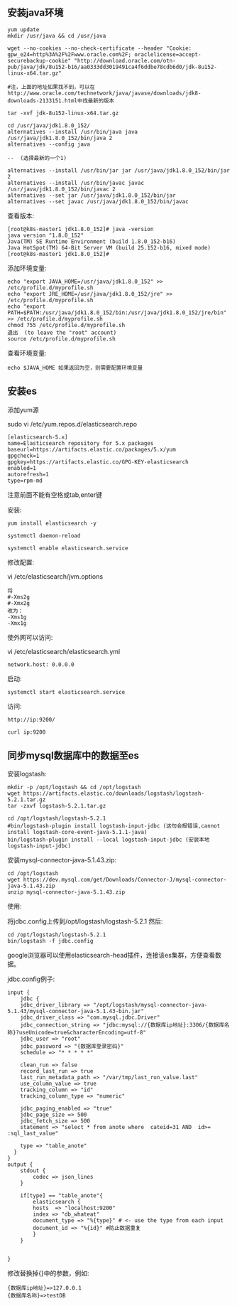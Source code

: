## 安装java环境

	yum update
	mkdir /usr/java && cd /usr/java
	
	wget --no-cookies --no-check-certificate --header "Cookie: gpw_e24=http%3A%2F%2Fwww.oracle.com%2F; oraclelicense=accept-securebackup-cookie" "http://download.oracle.com/otn-pub/java/jdk/8u152-b16/aa0333dd3019491ca4f6ddbe78cdb6d0/jdk-8u152-linux-x64.tar.gz"

	#注，上面的地址如果找不到，可以在http://www.oracle.com/technetwork/java/javase/downloads/jdk8-downloads-2133151.html中找最新的版本
	
	tar -xvf jdk-8u152-linux-x64.tar.gz
	
	cd /usr/java/jdk1.8.0_152/
	alternatives --install /usr/bin/java java /usr/java/jdk1.8.0_152/bin/java 2
	alternatives --config java
	
	--  (选择最新的一个1)
	
	alternatives --install /usr/bin/jar jar /usr/java/jdk1.8.0_152/bin/jar 2
	alternatives --install /usr/bin/javac javac /usr/java/jdk1.8.0_152/bin/javac 2
	alternatives --set jar /usr/java/jdk1.8.0_152/bin/jar
	alternatives --set javac /usr/java/jdk1.8.0_152/bin/javac
	
查看版本:

	[root@k8s-master1 jdk1.8.0_152]# java -version
	java version "1.8.0_152"
	Java(TM) SE Runtime Environment (build 1.8.0_152-b16)
	Java HotSpot(TM) 64-Bit Server VM (build 25.152-b16, mixed mode)
	[root@k8s-master1 jdk1.8.0_152]# 

添加环境变量:

	echo "export JAVA_HOME=/usr/java/jdk1.8.0_152" >> /etc/profile.d/myprofile.sh
  	echo "export JRE_HOME=/usr/java/jdk1.8.0_152/jre" >> /etc/profile.d/myprofile.sh
  	echo "export PATH=$PATH:/usr/java/jdk1.8.0_152/bin:/usr/java/jdk1.8.0_152/jre/bin" >> /etc/profile.d/myprofile.sh
 	chmod 755 /etc/profile.d/myprofile.sh
  	退出  (to leave the "root" account)
  	source /etc/profile.d/myprofile.sh

查看环境变量:

	echo $JAVA_HOME 如果返回为空，则需要配置环境变量



## 安装es

添加yum源

sudo vi /etc/yum.repos.d/elasticsearch.repo

	[elasticsearch-5.x]
	name=Elasticsearch repository for 5.x packages
	baseurl=https://artifacts.elastic.co/packages/5.x/yum
	gpgcheck=1
	gpgkey=https://artifacts.elastic.co/GPG-KEY-elasticsearch
	enabled=1
	autorefresh=1
	type=rpm-md

注意前面不能有空格或tab,enter键

安装:

	yum install elasticsearch -y

	systemctl daemon-reload

	systemctl enable elasticsearch.service

修改配置:

vi /etc/elasticsearch/jvm.options

	将
	#-Xms2g
	#-Xmx2g
	改为：
	-Xms1g 
	-Xmx1g

使外网可以访问:

vi /etc/elasticsearch/elasticsearch.yml

	network.host: 0.0.0.0

启动:

	systemctl start elasticsearch.service


访问:

	http://ip:9200/

	curl ip:9200


## 同步mysql数据库中的数据至es

安装logstash:

	mkdir -p /opt/logstash && cd /opt/logstash
	wget https://artifacts.elastic.co/downloads/logstash/logstash-5.2.1.tar.gz
	tar -zxvf logstash-5.2.1.tar.gz

	cd /opt/logstash/logstash-5.2.1
	#bin/logstash-plugin install logstash-input-jdbc (这句会报错误,cannot install logstash-core-event-java-5.1.1-java)
	bin/logstash-plugin install --local logstash-input-jdbc (安装本地logstash-input-jdbc)


安装mysql-connector-java-5.1.43.zip:

	cd /opt/logstash 
	wget https://dev.mysql.com/get/Downloads/Connector-J/mysql-connector-java-5.1.43.zip
	unzip mysql-connector-java-5.1.43.zip 

使用:

将jdbc.config上传到/opt/logstash/logstash-5.2.1 然后:

	cd /opt/logstash/logstash-5.2.1
	bin/logstash -f jdbc.config



google浏览器可以使用elasticsearch-head插件，连接该es集群，方便查看数据。


jdbc.config例子:

	
	input {
	  	jdbc {
	    jdbc_driver_library => "/opt/logstash/mysql-connector-java-5.1.43/mysql-connector-java-5.1.43-bin.jar"
	    jdbc_driver_class => "com.mysql.jdbc.Driver"
	    jdbc_connection_string => "jdbc:mysql://{数据库ip地址}:3306/{数据库名称}?useUnicode=true&characterEncoding=utf-8"
	    jdbc_user => "root"
	    jdbc_password => "{数据库登录密码}"
	    schedule => "* * * * *"
	
		clean_run => false 
		record_last_run => true
		last_run_metadata_path => "/var/tmp/last_run_value.last"
		use_column_value => true 
		tracking_column => "id" 
		tracking_column_type => "numeric"
	
		jdbc_paging_enabled => "true"
		jdbc_page_size => 500 
		jdbc_fetch_size => 500 
	    statement => "select * from anote where  cateid=31 AND  id>= :sql_last_value" 
	
	    type => "table_anote"
	  }
	}
	output {
		stdout {
	        codec => json_lines
	    }
	
		if[type] == "table_anote"{
	        elasticsearch {
	        hosts  => "localhost:9200"
	        index => "db_whateat"
	        document_type => "%{type}" # <- use the type from each input
	        document_id => "%{id}" #防止数据重复
	        }
	    }
	
	  
	}

修改替换掉{}中的参数，例如:

	{数据库ip地址}=>127.0.0.1
	{数据库名称}=>testDB